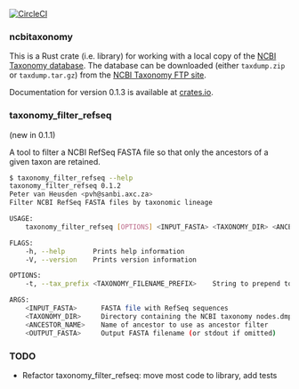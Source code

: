 [![CircleCI](https://circleci.com/gh/pvanheus/ncbitaxonomy.svg?style=svg)](https://circleci.com/gh/pvanheus/ncbitaxonomy)

### ncbitaxonomy

This is a Rust crate (i.e. library) for working with a local copy of the 
[NCBI Taxonomy database](https://www.ncbi.nlm.nih.gov/Taxonomy/taxonomyhome.html/).
The database can be downloaded (either `taxdump.zip` or `taxdump.tar.gz`) from the
[NCBI Taxonomy FTP site](https://ftp.ncbi.nih.gov/pub/taxonomy/).

Documentation for version 0.1.3 is available at [crates.io](https://docs.rs/ncbitaxonomy/0.1.3/ncbitaxonomy/struct.NcbiTaxonomy.html).

### taxonomy_filter_refseq

(new in 0.1.1)

A tool to filter a NCBI RefSeq FASTA file so that only the ancestors of a given taxon
are retained.

```bash
$ taxonomy_filter_refseq --help
taxonomy_filter_refseq 0.1.2
Peter van Heusden <pvh@sanbi.axc.za>
Filter NCBI RefSeq FASTA files by taxonomic lineage

USAGE:
    taxonomy_filter_refseq [OPTIONS] <INPUT_FASTA> <TAXONOMY_DIR> <ANCESTOR_NAME> [OUTPUT_FASTA]

FLAGS:
    -h, --help       Prints help information
    -V, --version    Prints version information

OPTIONS:
    -t, --tax_prefix <TAXONOMY_FILENAME_PREFIX>    String to prepend to names of nodes.dmp and names.dmp

ARGS:
    <INPUT_FASTA>      FASTA file with RefSeq sequences
    <TAXONOMY_DIR>     Directory containing the NCBI taxonomy nodes.dmp and names.dmp files
    <ANCESTOR_NAME>    Name of ancestor to use as ancestor filter
    <OUTPUT_FASTA>     Output FASTA filename (or stdout if omitted)

```

### TODO

* Refactor taxonomy_filter_refseq: move most code to library, add tests